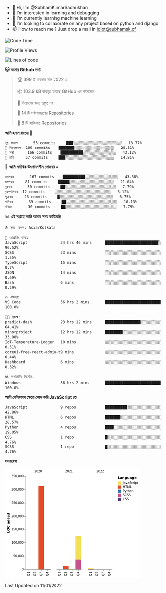 - 👋 Hi, I’m @SubhamKumarSadhukhan
- 👀 I’m interested in learning and debugging
- 🌱 I’m currently learning machine learning
- 💞️ I’m looking to collaborate on any project based on python and django
- 📫 How to reach me ?
      Just drop a mail in idiot@subhamsk.cf

<!---
SubhamKumarSadhukhan/SubhamKumarSadhukhan is a ✨ special ✨ repository because its `README.md` (this file) appears on your GitHub profile.
You can click the Preview link to take a look at your changes.
--->


<!--START_SECTION:waka-->
![Code Time](http://img.shields.io/badge/Code%20Time-62%20hrs%2024%20mins-blue)

![Profile Views](http://img.shields.io/badge/%E0%A6%AA%E0%A7%8D%E0%A6%B0%E0%A7%8B%E0%A6%AB%E0%A6%BE%E0%A6%87%E0%A6%B2%20%E0%A6%A6%E0%A6%B0%E0%A7%8D%E0%A6%B6%E0%A6%A8-76-blue)

![Lines of code](https://img.shields.io/badge/%E0%A6%B9%E0%A7%8D%E0%A6%AF%E0%A6%BE%E0%A6%B2%E0%A7%8B%20%E0%A6%93%E0%A6%AF%E0%A6%BC%E0%A6%BE%E0%A6%B0%E0%A7%8D%E0%A6%B2%E0%A7%8D%E0%A6%A1%20%E0%A6%A5%E0%A7%87%E0%A6%95%E0%A7%87%20%E0%A6%86%E0%A6%AE%E0%A6%BF%20%E0%A6%B2%E0%A6%BF%E0%A6%96%E0%A7%87%E0%A6%9B%E0%A6%BF-456%20Thousand%20%E0%A6%95%E0%A7%8B%E0%A6%A1%E0%A7%87%E0%A6%B0%20%E0%A6%B2%E0%A6%BE%E0%A6%87%E0%A6%A8-blue)

**🐱 আমার Github তথ্য** 

> 🏆 399 টি অবদান সাল 2022 এ
 > 
> 📦 103.9 kB ব্যবহৃত হয়েছে GitHub এর স্টরেজের 
 > 
> 🚫 নিয়োগের জন্য প্রস্তুত নয়
 > 
> 📜 14 টি সর্বসাধারণের Repositories 
 > 
> 🔑 8 টি ব্যক্তিগত Repositories  
 > 
**আমি হলাম রাতের 🦉** 

```text
🌞 সকাল       53 commits     ███░░░░░░░░░░░░░░░░░░░░░░   13.77% 
🌆 দিনেরবেলা  109 commits    ███████░░░░░░░░░░░░░░░░░░   28.31% 
🌃 সন্ধা      166 commits    ██████████░░░░░░░░░░░░░░░   43.12% 
🌙 রাত্রি     57 commits     ███░░░░░░░░░░░░░░░░░░░░░░   14.81%

```
📅 **আমি সর্বাধিক উৎপাদনশীল সোমবার এ** 

```text
সোমবার       167 commits    ██████████░░░░░░░░░░░░░░░   43.38% 
মঙ্গলবার     81 commits     █████░░░░░░░░░░░░░░░░░░░░   21.04% 
বুধবার       30 commits     ██░░░░░░░░░░░░░░░░░░░░░░░   7.79% 
বৃহস্পতিবার  12 commits     ░░░░░░░░░░░░░░░░░░░░░░░░░   3.12% 
শুক্রবার     26 commits     █░░░░░░░░░░░░░░░░░░░░░░░░   6.75% 
শনিবার       39 commits     ██░░░░░░░░░░░░░░░░░░░░░░░   10.13% 
রবিবার       30 commits     ██░░░░░░░░░░░░░░░░░░░░░░░   7.79%

```


📊 **এই সপ্তাহে আমি আমার সময় কাটিয়েছি** 

```text
⌚︎ সময় অঞ্চল: Asia/Kolkata

💬 প্রোগ্রামিং ভাষা: 
JavaScript               34 hrs 46 mins      ████████████████████████░   96.52% 
SCSS                     33 mins             ░░░░░░░░░░░░░░░░░░░░░░░░░   1.55% 
TypeScript               15 mins             ░░░░░░░░░░░░░░░░░░░░░░░░░   0.7% 
JSON                     14 mins             ░░░░░░░░░░░░░░░░░░░░░░░░░   0.69% 
Bash                     6 mins              ░░░░░░░░░░░░░░░░░░░░░░░░░   0.29%

🔥 এডিটর: 
VS Code                  36 hrs 2 mins       █████████████████████████   100.0%

🐱‍💻 প্রকল্ম: 
predict-dash             23 hrs 12 mins      ████████████████░░░░░░░░░   64.41% 
minorproject             12 hrs 12 mins      ████████░░░░░░░░░░░░░░░░░   33.88% 
IoT-Temperature-Logger   10 mins             ░░░░░░░░░░░░░░░░░░░░░░░░░   0.51% 
coreui-free-react-admin-t9 mins              ░░░░░░░░░░░░░░░░░░░░░░░░░   0.44% 
Dashboard                6 mins              ░░░░░░░░░░░░░░░░░░░░░░░░░   0.32%

💻 অপারেটিং সিস্টেম: 
Windows                  36 hrs 2 mins       █████████████████████████   100.0%

```

**আমি বেশিরভাগ ক্ষেত্রে কোড করি JavaScript তে** 

```text
JavaScript               9 repos             ██████████░░░░░░░░░░░░░░░   42.86% 
HTML                     6 repos             ███████░░░░░░░░░░░░░░░░░░   28.57% 
Python                   4 repos             ████░░░░░░░░░░░░░░░░░░░░░   19.05% 
CSS                      1 repo              █░░░░░░░░░░░░░░░░░░░░░░░░   4.76% 
SCSS                     1 repo              █░░░░░░░░░░░░░░░░░░░░░░░░   4.76%

```


**সময়রেখা**

![Chart not found](https://raw.githubusercontent.com/SubhamKumarSadhukhan/SubhamKumarSadhukhan/main/charts/bar_graph.png) 


 Last Updated on 11/01/2022
<!--END_SECTION:waka-->
